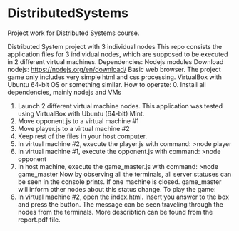 # DistributedSystems
Project work for Distributed Systems course.

Distributed System project with 3 individual nodes This repo consists the application files for 3 individual nodes, which are supposed to be executed in 2 different virtual machines.
Dependencies:
Nodejs modules Download nodejs: https://nodejs.org/en/download/ Basic web browser. The project game only includes very simple html and css processing. VirtualBox with Ubuntu 64-bit OS or something similar.
How to operate: 0. Install all dependencies, mainly nodejs and VMs
1.	Launch 2 different virtual machine nodes. This application was tested using VirtualBox with Ubuntu (64-bit) Mint.
2.	Move opponent.js to a virtual machine #1
3.	Move player.js to a virtual machine #2
4.	Keep rest of the files in your host computer.
5.	In virtual machine #2, execute the player.js with command: >node player
6.	In virtual machine #1, execute the opponent.js with command: >node opponent
7.	In host machine, execute the game_master.js with command: >node game_master
Now by observing all the terminals, all server statuses can be seen in the console prints. If one machine is closed. game_master will inform other nodes about this status change.
To play the game:
8.	In virtual machine #2, open the index.html. Insert you answer to the box and press the button. The message can be seen traveling through the nodes from the terminals.
More describtion can be found from the report.pdf file.


